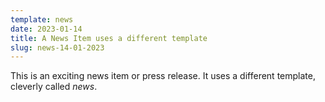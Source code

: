 ```yaml
---
template: news
date: 2023-01-14
title: A News Item uses a different template
slug: news-14-01-2023
---
```

This is an exciting news item or press release. It uses a different template, cleverly called _news_.